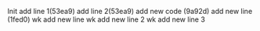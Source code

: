 Init
add line 1(53ea9)
add line 2(53ea9)
add new code (9a92d)
add new line (1fed0)
wk add new line
wk add new line 2
wk add new line 3